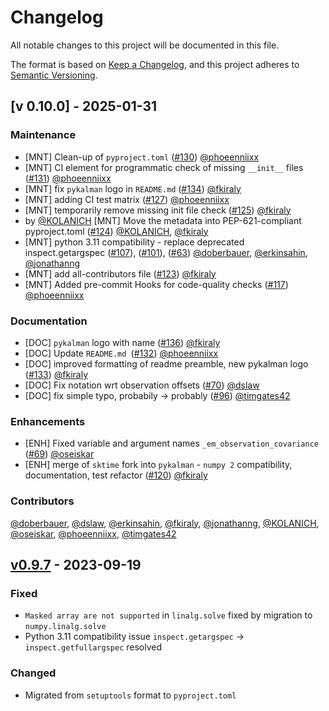 # Changelog
All notable changes to this project will be documented in this file.

The format is based on [Keep a Changelog](https://keepachangelog.com/en/1.0.0/),
and this project adheres to [Semantic Versioning](https://semver.org/spec/v2.0.0.html).

## [v 0.10.0] - 2025-01-31

### Maintenance

- [MNT] Clean-up of `pyproject.toml` ([#130](https://github.com/pykalman/pykalman/pull/130)) [@phoeenniixx](https://github.com/phoeenniixx)
- [MNT] CI element for programmatic check of missing `__init__` files ([#131](https://github.com/pykalman/pykalman/pull/131)) [@phoeenniixx](https://github.com/phoeenniixx)
- [MNT] fix `pykalman` logo in `README.md` ([#134](https://github.com/pykalman/pykalman/pull/134)) [@fkiraly](https://github.com/fkiraly)
- [MNT] adding CI test matrix ([#127](https://github.com/pykalman/pykalman/pull/127)) [@phoeenniixx](https://github.com/phoeenniixx)
- [MNT] temporarily remove missing init file check ([#125](https://github.com/pykalman/pykalman/pull/125)) [@fkiraly](https://github.com/fkiraly)
- by [@KOLANICH](https://github.com/KOLANICH) [MNT] Move the metadata into PEP-621-compliant pyproject.toml ([#124](https://github.com/pykalman/pykalman/pull/124)) [@KOLANICH](https://github.com/KOLANICH), [@fkiraly](https://github.com/fkiraly)
- [MNT] python 3.11 compatibility - replace deprecated inspect.getargspec ([#107](https://github.com/pykalman/pykalman/pull/107)), ([#101](https://github.com/pykalman/pykalman/pull/101)), ([#63](https://github.com/pykalman/pykalman/pull/63)) [@doberbauer](https://github.com/doberbauer), [@erkinsahin](https://github.com/erkinsahin), [@jonathanng](https://github.com/jonathanng)
- [MNT] add all-contributors file ([#123](https://github.com/pykalman/pykalman/pull/123)) [@fkiraly](https://github.com/fkiraly)
- [MNT] Added pre-commit Hooks for code-quality checks ([#117](https://github.com/pykalman/pykalman/pull/117)) [@phoeenniixx](https://github.com/phoeenniixx)

### Documentation

- [DOC] `pykalman` logo with name ([#136](https://github.com/pykalman/pykalman/pull/136))  [@fkiraly](https://github.com/fkiraly)
- [DOC] Update `README.md `([#132](https://github.com/pykalman/pykalman/pull/132)) [@phoeenniixx](https://github.com/phoeenniixx)
- [DOC] improved formatting of readme preamble, new pykalman logo ([#133](https://github.com/pykalman/pykalman/pull/133)) [@fkiraly](https://github.com/fkiraly)
- [DOC] Fix notation wrt observation offsets ([#70](https://github.com/pykalman/pykalman/pull/70)) [@dslaw](https://github.com/dslaw)
- [DOC] fix simple typo, probabily -> probably ([#96](https://github.com/pykalman/pykalman/pull/96)) [@timgates42](https://github.com/timgates42)

### Enhancements

- [ENH] Fixed variable and argument names `_em_observation_covariance` ([#69](https://github.com/pykalman/pykalman/pull/69)) [@oseiskar](https://github.com/oseiskar)
- [ENH] merge of `sktime` fork into `pykalman` - `numpy 2` compatibility, documentation, test refactor ([#120](https://github.com/pykalman/pykalman/pull/120)) [@fkiraly](https://github.com/fkiraly)

### Contributors
[@doberbauer](https://github.com/doberbauer), [@dslaw](https://github.com/dslaw), [@erkinsahin](https://github.com/erkinsahin), [@fkiraly](https://github.com/fkiraly), [@jonathanng](https://github.com/jonathanng), [@KOLANICH](https://github.com/KOLANICH), [@oseiskar](https://github.com/oseiskar), [@phoeenniixx](https://github.com/phoeenniixx), [@timgates42](https://github.com/timgates42)

## [v0.9.7] - 2023-09-19
### Fixed
- `Masked array are not supported` in `linalg.solve` fixed by migration to `numpy.linalg.solve`
- Python 3.11 compatibility issue `inspect.getargspec` -> `inspect.getfullargspec` resolved

### Changed
- Migrated from `setuptools` format to `pyproject.toml`

[Unreleased]: https://github.com/pykalman/pykalman/compare/v0.9.7...HEAD
[v0.9.7]: https://github.com/pykalman/pykalman/compare/92810c9e3005dde7d9fe063607e4c96861d087d4...v0.9.7
